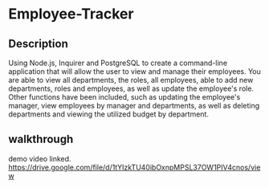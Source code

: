 # Employee-Tracker

## Description
Using Node.js, Inquirer and PostgreSQL to create a command-line application that will allow the user to view and manage their employees. You are able to view all departments, the roles, all employees, able to add new departments, roles and employees, as well as update the employee's role. Other functions have been included, such as updating the employee's manager, view employees by manager and departments, as well as deleting departments and viewing the utilized budget by department.

## walkthrough
demo video linked. https://drive.google.com/file/d/1tYIzkTU40ibOxnpMPSL37OW1PIV4cnos/view
